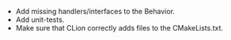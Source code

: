* Add missing handlers/interfaces to the Behavior. 
* Add unit-tests.
* Make sure that CLion correctly adds files to the CMakeLists.txt.
